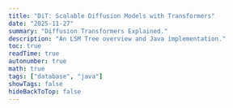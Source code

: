 ```yaml
---
title: "DiT: Scalable Diffusion Models with Transformers"
date: "2025-11-27"
summary: "Diffusion Transformers Explained."
description: "An LSM Tree overview and Java implementation."
toc: true
readTime: true
autonumber: true
math: true
tags: ["database", "java"]
showTags: false
hideBackToTop: false
---
```





